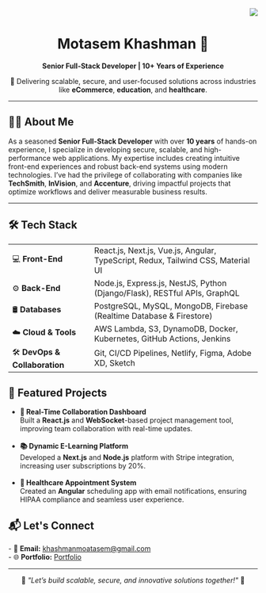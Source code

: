 <div align="right">
  <img src="https://visitor-badge.laobi.icu/badge?page_id=moatasemkhashman.moatasemkhashman&left_text=Profile%20Views" />
</div>


<h1 align="center">Motasem Khashman 👋</h1>
<p align="center">
  <b>Senior Full-Stack Developer | 10+ Years of Experience</b>  
</p>

<p align="center">
  🚀 Delivering scalable, secure, and user-focused solutions across industries like <b>eCommerce</b>, <b>education</b>, and <b>healthcare</b>.  
</p>

---


<h2 align="left">👨‍💻 About Me</h2>

<p>
As a seasoned <b>Senior Full-Stack Developer</b> with over <b>10 years</b> of hands-on experience, I specialize in developing secure, scalable, and high-performance web applications. My expertise includes creating intuitive front-end experiences and robust back-end systems using modern technologies. I’ve had the privilege of collaborating with companies like <b>TechSmith</b>, <b>InVision</b>, and <b>Accenture</b>, driving impactful projects that optimize workflows and deliver measurable business results.
</p>

---


<h2 align="left">🛠️ Tech Stack</h2>

<table>
  <tr>
    <td>💻 <b>Front-End</b></td>
    <td>
      React.js, Next.js, Vue.js, Angular, TypeScript, Redux, Tailwind CSS, Material UI
    </td>
  </tr>
  <tr>
    <td>⚙️ <b>Back-End</b></td>
    <td>
      Node.js, Express.js, NestJS, Python (Django/Flask), RESTful APIs, GraphQL
    </td>
  </tr>
  <tr>
    <td>🛢️ <b>Databases</b></td>
    <td>
      PostgreSQL, MySQL, MongoDB, Firebase (Realtime Database & Firestore)
    </td>
  </tr>
  <tr>
    <td>☁️ <b>Cloud & Tools</b></td>
    <td>
      AWS Lambda, S3, DynamoDB, Docker, Kubernetes, GitHub Actions, Jenkins
    </td>
  </tr>
  <tr>
    <td>🛠️ <b>DevOps & Collaboration</b></td>
    <td>
      Git, CI/CD Pipelines, Netlify, Figma, Adobe XD, Sketch
    </td>
  </tr>
</table>



<h2 align="left">🌟 Featured Projects</h2>

<ul>
  <li>
    <b>🚀 Real-Time Collaboration Dashboard</b><br>
    Built a <b>React.js</b> and <b>WebSocket</b>-based project management tool, improving team collaboration with real-time updates.
  </li>
  <br />
  <li>
    <b>📚 Dynamic E-Learning Platform</b><br>
    Developed a <b>Next.js</b> and <b>Node.js</b> platform with Stripe integration, increasing user subscriptions by 20%.
  </li>
  <br />
  <li>
    <b>🏥 Healthcare Appointment System</b><br>
    Created an <b>Angular</b> scheduling app with email notifications, ensuring HIPAA compliance and seamless user experience.
  </li>
</ul>


<h2 align="left">📬 Let's Connect</h2>
<p>
  - 📧 <b>Email:</b> <a href="mailto:khashmanmoatasem@gmail.com">khashmanmoatasem@gmail.com</a><br>
  - 🌐 <b>Portfolio:</b> <a href="https://motasemk.vercel.app/">Portfolio</a><br>
</p>

---

<p align="center">
  🚀 <i>"Let’s build scalable, secure, and innovative solutions together!"</i> 🚀
</p>
